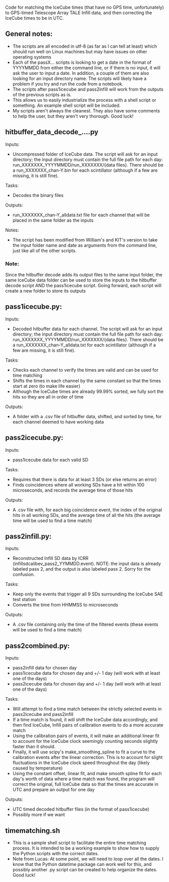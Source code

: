 Code for matching the IceCube times (that have no GPS time, unfortunately) to GPS-timed Telescope Array TALE Infill data, and then correcting the IceCube times to be in UTC.

## General notes:
- The scripts are all encoded in utf-8 (as far as I can tell at least) which should run well on Linux machines but may have issues on other operating systems
- Each of the passX... scripts is looking to get a date in the format of YYYYMMDD from either the command line, or if there is no input, it will ask the user to input a date. In addition, a couple of them are also looking for an input directory name. The scripts will likely have a problem if you try and run the code from a notebook.
- The scripts after pass1icecube and pass2infill will work from the outputs of the previous scripts as is.
- This allows us to easily industrialize the process with a shell script or something. An example shell script will be included.
- My scripts aren't always the cleanest. They also have some comments to help the user, but they aren't very thorough. Good luck!

## hitbuffer_data_decode_....py
Inputs:
- Uncompressed folder of IceCube data. The script will ask for an input directory; the input directory must contain the full file path for each day: run_XXXXXXX_YYYYMMDD/run_XXXXXXX/{data files}. There should be a run_XXXXXXX_chan-Y.bin for each scintillator (although if a few are missing, it is still fine).

Tasks:
- Decodes the binary files
  
Outputs:
- run_XXXXXXX_chan-Y_alldata.txt file for each channel that will be placed in the same folder as the inputs

Notes:
- The script has been modified from William's and KIT's version to take the input folder name and date as arguments from the command line, just like all of the other scripts.

### Note:
Since the hitbuffer decode adds its output files to the same input folder, the same IceCube data folder can be used to store the inputs to the hitbuffer decode script AND the pass1icecube script. Going forward, each script will create a new folder to store its outputs

## pass1icecube.py:
Inputs:
- Decoded hitbuffer data for each channel. The script will ask for an input directory; the input directory must contain the full file path for each day: run_XXXXXXX_YYYYMMDD/run_XXXXXXX/{data files}. There should be a run_XXXXXXX_chan-Y_alldata.txt for each scintillator (although if a few are missing, it is still fine).

  
Tasks:
- Checks each channel to verify the times are valid and can be used for time matching
- Shifts the times in each channel by the same constant so that the times start at zero (to make life easier)
- Although the IceCube times are already 99.99% sorted, we fully sort the hits so they are all in order of time

Outputs:
- A folder with a .csv file of hitbuffer data, shifted, and sorted by time, for each channel deemed to have working data

## pass2icecube.py:
Inputs:
- pass1icecube data for each valid SD

Tasks:
- Requires that there is data for at least 3 SDs (or else returns an error)
- Finds coincidences where all working SDs have a hit within 100 microseconds, and records the average time of those hits
  
Outputs:
- A .csv file with, for each big coincidence event, the index of the original hits in all working SDs, and the average time of all the hits (the average time will be used to find a time match)

## pass2infill.py:
Inputs:
- Reconstructed Infill SD data by ICRR (infillsdcalibev_pass2_YYMMDD.event). NOTE: the input data is already labeled pass 2, and the output is also labeled pass 2. Sorry for the confusion.
  
Tasks:
- Keep only the events that trigger all 9 SDs surrounding the IceCube SAE test station
- Converts the time from HHMMSS to microseconds
  
Outputs:
- A .csv file containing only the time of the filtered events (these events will be used to find a time match)

## pass2combined.py:
Inputs:
- pass2infill data for chosen day
- pass1icecube data for chosen day and +/- 1 day (will work with at least one of the days)
- pass2icecube data for chosen day and +/- 1 day (will work with at least one of the days)
  
Tasks:
- Will attempt to find a time match between the strictly selected events in pass2icecube and pass2infill
- If a time match is found, it will shift the IceCube data accordingly, and then find IceCube, Infill pairs of calibration events to do a more accurate match
- Using the calibration pairs of events, it will make an additional linear fit to account for the IceCube clock seemingly counting seconds slightly faster than it should. 
- Finally, it will use scipy's make_smoothing_spline to fit a curve to the calibration events after the linear correction. This is to account for slight fluctuations in the IceCube clock speed throughout the day (likely caused by temperature)
- Using the constant offset, linear fit, and make smooth spline fit for each day's worth of data where a time match was found, the program will correct the original, full IceCube data so that the times are accurate in UTC and prepare an output for one day
  
Outputs:
- UTC timed decoded hitbuffer files (in the format of pass1icecube)
- Possibly more if we want

## timematching.sh
- This is a sample shell script to facilitate the entire time matching process. It is intended to be a working example to show how to supply the Python scripts with the correct dates.
- Note from Lucas: At some point, we will need to loop over all the dates. I know that the Python datetime package can work well for this, and possibly another .py script can be created to help organize the dates. Good luck!
